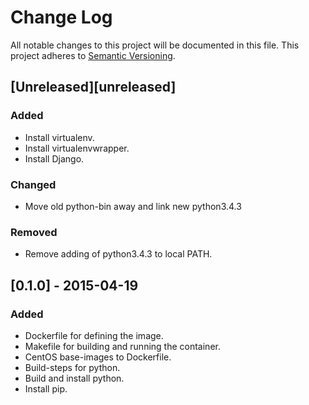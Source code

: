 # Change Log
All notable changes to this project will be documented in this file.
This project adheres to [Semantic Versioning](http://semver.org/).

## [Unreleased][unreleased]
### Added
- Install virtualenv.
- Install virtualenvwrapper.
- Install Django.
### Changed
- Move old python-bin away and link new python3.4.3
### Removed
- Remove adding of python3.4.3 to local PATH.

## [0.1.0] - 2015-04-19
### Added
- Dockerfile for defining the image.
- Makefile for building and running the container.
- CentOS base-images to Dockerfile.
- Build-steps for python.
- Build and install python.
- Install pip.
